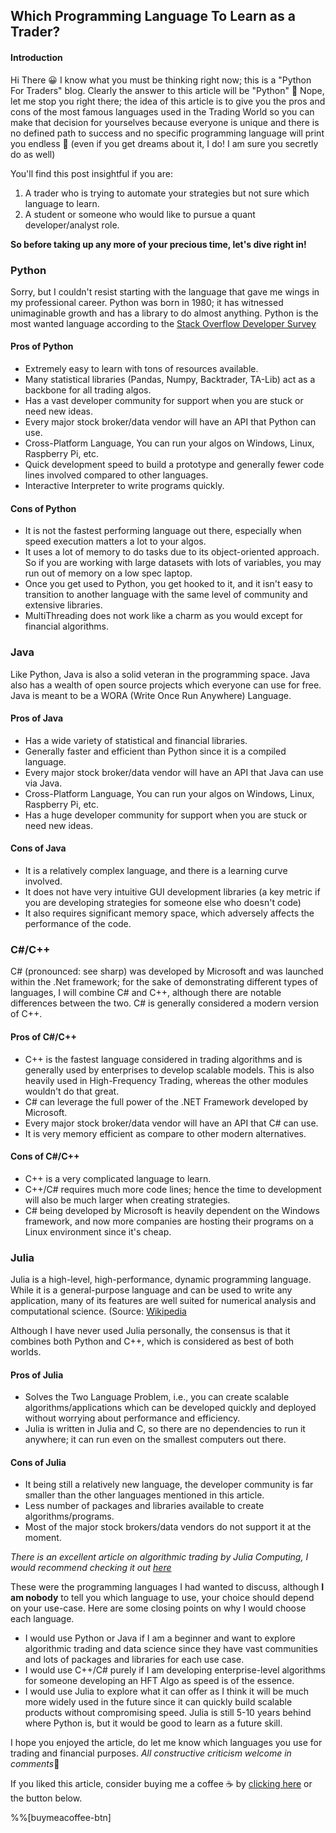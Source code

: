 ## Which Programming Language To Learn as a Trader?

#### Introduction 
Hi There 😀
I know what you must be thinking right now; this is a "Python For Traders" blog. Clearly the answer to this article will be "Python" 🤦
Nope, let me stop you right there; the idea of this article is to give you the pros and cons of the most famous languages used in the Trading World so you can make that decision for yourselves because everyone is unique and there is no defined path to success and no specific programming language will print you endless 💸 (even if you get dreams about it, I do! I am sure you secretly do as well)

You'll find this post insightful if you are:
1. A trader who is trying to automate your strategies but not sure which language to learn.
2. A student or someone who would like to pursue a quant developer/analyst role.

**So before taking up any more of your precious time, let's dive right in!**

### Python
Sorry, but I couldn't resist starting with the language that gave me wings in my professional career. 
Python was born in 1980; it has witnessed unimaginable growth and has a library to do almost anything. Python is the most wanted language according to the [Stack Overflow Developer Survey
](https://insights.stackoverflow.com/survey/2020#technology-most-loved-dreaded-and-wanted-languages-wanted) 

#### Pros of Python
- Extremely easy to learn with tons of resources available.
- Many statistical libraries (Pandas, Numpy, Backtrader, TA-Lib) act as a backbone for all trading algos.
- Has a vast developer community for support when you are stuck or need new ideas.
- Every major stock broker/data vendor will have an API that Python can use.
- Cross-Platform Language, You can run your algos on Windows, Linux, Raspberry Pi, etc.
- Quick development speed to build a prototype and generally fewer code lines involved compared to other languages.
- Interactive Interpreter to write programs quickly.

#### Cons of Python
- It is not the fastest performing language out there, especially when speed execution matters a lot to your algos.
- It uses a lot of memory to do tasks due to its object-oriented approach. So if you are working with large datasets with lots of variables, you may run out of memory on a low spec laptop.
- Once you get used to Python, you get hooked to it, and it isn't easy to transition to another language with the same level of community and extensive libraries.
- MultiThreading does not work like a charm as you would except for financial algorithms.

### Java
Like Python, Java is also a solid veteran in the programming space. Java also has a wealth of open source projects which everyone can use for free. Java is meant to be a WORA (Write Once Run Anywhere) Language.

#### Pros of Java
- Has a wide variety of statistical and financial libraries.
- Generally faster and efficient than Python since it is a compiled language.
- Every major stock broker/data vendor will have an API that Java can use via Java.
- Cross-Platform Language, You can run your algos on Windows, Linux, Raspberry Pi, etc.
- Has a huge developer community for support when you are stuck or need new ideas.

#### Cons of Java
- It is a relatively complex language, and there is a learning curve involved.
- It does not have very intuitive GUI development libraries (a key metric if you are developing strategies for someone else who doesn't code)
- It also requires significant memory space, which adversely affects the performance of the code.

### C#/C++
C# (pronounced: see sharp) was developed by Microsoft and was launched within the .Net framework; for the sake of demonstrating different types of languages, I will combine C# and C++, although there are notable differences between the two. C# is generally considered a modern version of C++.

#### Pros of C#/C++
- C++ is the fastest language considered in trading algorithms and is generally used by enterprises to develop scalable models. This is also heavily used in High-Frequency Trading, whereas the other modules wouldn't do that great. 
- C# can leverage the full power of the .NET Framework developed by Microsoft.
- Every major stock broker/data vendor will have an API that C# can use.
- It is very memory efficient as compare to other modern alternatives.

#### Cons of C#/C++
- C++ is a very complicated language to learn.
- C++/C# requires much more code lines; hence the time to development will also be much larger when creating strategies.
- C# being developed by Microsoft is heavily dependent on the Windows framework, and now more companies are hosting their programs on a Linux environment since it's cheap.

### Julia
Julia is a high-level, high-performance, dynamic programming language. While it is a general-purpose language and can be used to write any application, many of its features are well suited for numerical analysis and computational science. (Source:  [Wikipedia](https://en.wikipedia.org/wiki/Julia_(programming_language))

Although I have never used Julia personally, the consensus is that it combines both Python and C++, which is considered as best of both worlds.

#### Pros of Julia
- Solves the Two Language Problem, i.e., you can create scalable algorithms/applications which can be developed quickly and deployed without worrying about performance and efficiency.
- Julia is written in Julia and C, so there are no dependencies to run it anywhere; it can run even on the smallest computers out there.

#### Cons of Julia
- It being still a relatively new language, the developer community is far smaller than the other languages mentioned in this article.
- Less number of packages and libraries available to create algorithms/programs.
- Most of the major stock brokers/data vendors do not support it at the moment. 

*There is an excellent article on algorithmic trading by Julia Computing, I would recommend checking it out  [here](https://juliacomputing.com/blog/2017/08/algorithmic-trading/)*

These were the programming languages I had wanted to discuss, although **I am nobody** to tell you which language to use, your choice should depend on your use-case. Here are some closing points on why I would choose each language.

- I would use Python or Java if I am a beginner and want to explore algorithmic trading and data science since they have vast communities and lots of packages and libraries for each use case.
- I would use C++/C# purely if I am developing enterprise-level algorithms for someone developing an HFT Algo as speed is of the essence.
- I would use Julia to explore what it can offer as I think it will be much more widely used in the future since it can quickly build scalable products without compromising speed. Julia is still 5-10 years behind where Python is, but it would be good to learn as a future skill.

I hope you enjoyed the article, do let me know which languages you use for trading and financial purposes. *All constructive criticism welcome in comments*🧐

If you liked this article, consider buying me a coffee ☕ by  [clicking here](https://www.buymeacoffee.com/tradewithyash)  or the button below.

%%[buymeacoffee-btn]

